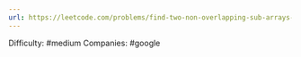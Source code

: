 ```yaml
---
url: https://leetcode.com/problems/find-two-non-overlapping-sub-arrays-each-with-target-sum
---
```


Difficulty: #medium
Companies: #google